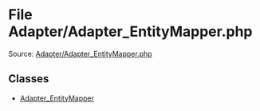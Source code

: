 File Adapter/Adapter_EntityMapper.php
=========
Source: [Adapter/Adapter_EntityMapper.php](https://github.com/PrestaShop/PrestaShop/blob/1.6.1.1/Adapter/Adapter_EntityMapper.php)


Classes
-------

* [Adapter_EntityMapper](class.Adapter_EntityMapper)

